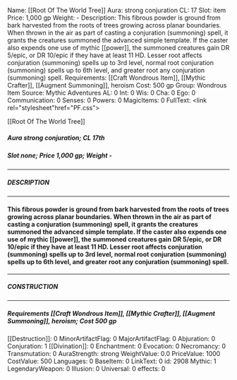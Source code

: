 Name: [[Root Of The World Tree]]
Aura: strong conjuration
CL: 17
Slot: item
Price: 1,000 gp
Weight: -
Description: This fibrous powder is ground from bark harvested from the roots of trees growing across planar boundaries. When thrown in the air as part of casting a conjuration (summoning) spell, it grants the creatures summoned the advanced simple template. If the caster also expends one use of mythic [[power]], the summoned creatures gain DR 5/epic, or DR 10/epic if they have at least 11 HD. Lesser root affects conjuration (summoning) spells up to 3rd level, normal root conjuration (summoning) spells up to 6th level, and greater root any conjuration (summoning) spell.
Requirements: [[Craft Wondrous Item]], [[Mythic Crafter]], [[Augment Summoning]], heroism
Cost: 500 gp
Group: Wondrous Item
Source: Mythic Adventures
AL: 0
Int: 0
Wis: 0
Cha: 0
Ego: 0
Communication: 0
Senses: 0
Powers: 0
MagicItems: 0
FullText: <link rel="stylesheet"href="PF.css"><div class="heading"><p class="alignleft">[[Root Of The World Tree]]</p><div style="clear: both;"></div></div><div><h5><b>Aura </b>strong conjuration; <b>CL </b>17th</h5><h5><b>Slot </b>none; <b>Price </b>1,000 gp; <b>Weight </b>-</h5></div><hr/><div><h5><b>DESCRIPTION</b></h5></div><hr/><div><h4><p>This fibrous powder is ground from bark harvested from the roots of trees growing across planar boundaries. When thrown in the air as part of casting a conjuration (summoning) spell, it grants the creatures summoned the advanced simple template. If the caster also expends one use of mythic [[power]], the summoned creatures gain DR 5/epic, or DR 10/epic if they have at least 11 HD. Lesser root affects conjuration (summoning) spells up to 3rd level, normal root conjuration (summoning) spells up to 6th level, and greater root any conjuration (summoning) spell.</p></h4></div><hr/><div><h5><b>CONSTRUCTION</b></h5></div><hr/><div><h5><b>Requirements </b>[[Craft Wondrous Item]], [[Mythic Crafter]], [[Augment Summoning]], <i>heroism</i>; <b>Cost </b>500 gp</h5></div>
[[Destruction]]: 0
MinorArtifactFlag: 0
MajorArtifactFlag: 0
Abjuration: 0
Conjuration: 1
[[Divination]]: 0
Enchantment: 0
Evocation: 0
Necromancy: 0
Transmutation: 0
AuraStrength: strong
WeightValue: 0.0
PriceValue: 1000
CostValue: 500
Languages: 0
BaseItem: 0
LinkText: 0
id: 2908
Mythic: 1
LegendaryWeapon: 0
Illusion: 0
Universal: 0
effects: 0
